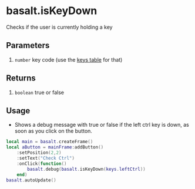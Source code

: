 
# basalt.isKeyDown

Checks if the user is currently holding a key

## Parameters

1. `number` key code (use the [keys table](https://tweaked.cc/module/keys.html) for that)

## Returns

1. `boolean` true or false

## Usage

* Shows a debug message with true or false if the left ctrl key is down, as soon as you click on the button.

```lua
local main = basalt.createFrame()
local aButton = mainFrame:addButton()
    :setPosition(2,2)
    :setText("Check Ctrl")
    :onClick(function() 
        basalt.debug(basalt.isKeyDown(keys.leftCtrl))
    end)
basalt.autoUpdate()
```
